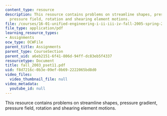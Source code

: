 ```yaml
---
content_type: resource
description: This resource contains problems on streamline shapes, pressure gradient,
  pressure field, rotation and shearing element motions.
file: /courses/16-01-unified-engineering-i-ii-iii-iv-fall-2005-spring-2006/f8d7216c0b3e09ef0b692222065bd8d0_fall_2003_pset11.pdf
file_type: application/pdf
learning_resource_types:
- Assignments
ocw_type: OCWFile
parent_title: Assignments
parent_type: CourseSection
parent_uid: a6eb2151-6f41-806d-94ff-dc83eb5f4337
resourcetype: Document
title: fall_2003_pset11.pdf
uid: f8d7216c-0b3e-09ef-0b69-2222065bd8d0
video_files:
  video_thumbnail_file: null
video_metadata:
  youtube_id: null
---
```

This resource contains problems on streamline shapes, pressure gradient, pressure field, rotation and shearing element motions.

